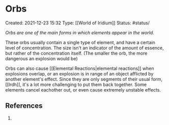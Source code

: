 # Orbs
Created: 2021-12-23 15:32
Type: [[World of Iridium]]
Status: #status/

*Orbs are one of the main forms in which elements appear in the world.*

These orbs usually contain a single type of element, and have a certain level of concentration. The size isn't an indicator of the amount of essence, but rather of the concentration itself. (The smaller the orb, the more dangerous an explosion would be)

Orbs can also cause [[Elemental Reactions|elemental reactions]] when explosions overlap, or an explosion is in range of an object afflicted by another element's effect. Since they are only segments of their usual form, [[Irdh]], it's a lot more challenging to put them back together. Some elements cancel eachother out, or even cause extremely unstable effects.

## References
1. 
